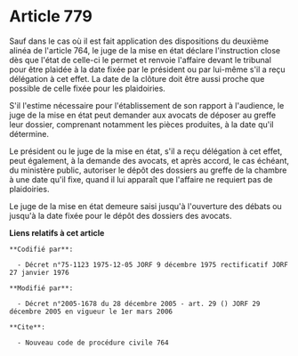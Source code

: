 # Article 779

Sauf dans le cas où il est fait application des dispositions du deuxième alinéa de l'article 764, le juge de la mise en état
déclare l'instruction close dès que l'état de celle-ci le permet et renvoie l'affaire devant le tribunal pour être plaidée à
la date fixée par le président ou par lui-même s'il a reçu délégation à cet effet. La date de la clôture doit être aussi
proche que possible de celle fixée pour les plaidoiries.

S'il l'estime nécessaire pour l'établissement de son rapport à l'audience, le juge de la mise en état peut demander aux
avocats de déposer au greffe leur dossier, comprenant notamment les pièces produites, à la date qu'il détermine.

Le président ou le juge de la mise en état, s'il a reçu délégation à cet effet, peut également, à la demande des avocats, et
après accord, le cas échéant, du ministère public, autoriser le dépôt des dossiers au greffe de la chambre à une date qu'il
fixe, quand il lui apparaît que l'affaire ne requiert pas de plaidoiries.

Le juge de la mise en état demeure saisi jusqu'à l'ouverture des débats ou jusqu'à la date fixée pour le dépôt des dossiers
des avocats.

**Liens relatifs à cet article**

	**Codifié par**:

	  - Décret n°75-1123 1975-12-05 JORF 9 décembre 1975 rectificatif JORF 27 janvier 1976

	**Modifié par**:

	  - Décret n°2005-1678 du 28 décembre 2005 - art. 29 () JORF 29 décembre 2005 en vigueur le 1er mars 2006

	**Cite**:

	  - Nouveau code de procédure civile 764
